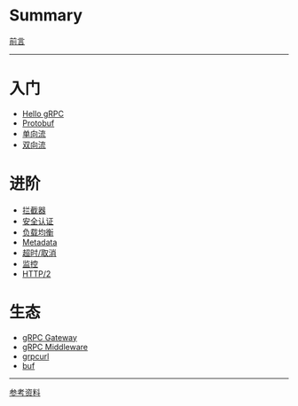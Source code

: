 # Summary

[前言](./intro.md)

---

# 入门
  - [Hello gRPC](./c1/hello-grpc.md)
  - [Protobuf](./c1/protobuf.md)
  - [单向流](./c1/stream.md)
  - [双向流](./c1/stream-bi.md)

# 进阶
  - [拦截器](./c2/interceptor.md)
  - [安全认证](./c2/auth.md)
  - [负载均衡](./c2/load-balancer.md)
  - [Metadata]()
  - [超时/取消]()
  - [监控]()
  - [HTTP/2]()

# 生态
- [gRPC Gateway](./c3/gateway.md)
- [gRPC Middleware](./c3/middleware.md)
- [grpcurl](./c3/grpcurl.md)
- [buf](./c3/buf.md)

---

[参考资料](./reference.md)
